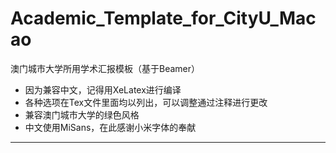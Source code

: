 # Academic_Template_for_CityU_Macao
澳门城市大学所用学术汇报模板（基于Beamer）

- 因为兼容中文，记得用XeLatex进行编译
- 各种选项在Tex文件里面均以列出，可以调整通过注释进行更改
- 兼容澳门城市大学的绿色风格
- 中文使用MiSans，在此感谢小米字体的奉献
----


